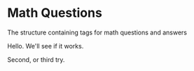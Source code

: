 # Math Questions
 The structure containing tags for math questions and answers

Hello. We'll see if it works.

Second, or third try.